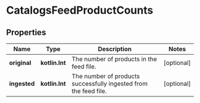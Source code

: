 
# CatalogsFeedProductCounts

## Properties
| Name | Type | Description | Notes |
| ------------ | ------------- | ------------- | ------------- |
| **original** | **kotlin.Int** | The number of products in the feed file. |  [optional] |
| **ingested** | **kotlin.Int** | The number of products successfully ingested from the feed file. |  [optional] |



